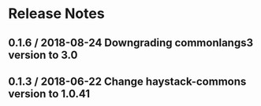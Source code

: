 # Release Notes

## 0.1.6 / 2018-08-24 Downgrading commonlangs3 version to 3.0
## 0.1.3 / 2018-06-22 Change haystack-commons version to 1.0.41